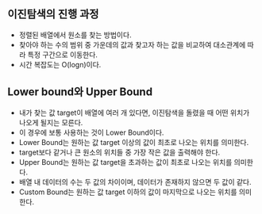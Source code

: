 ## 이진탐색의 진행 과정
- 정렬된 배열에서 원소를 찾는 방법이다.
- 찾아야 하는 수의 범위 중 가운데의 값과 찾고자 하는 값을 비교하여 대소관계에 따라 특정 구간으로 이동한다.
- 시간 복잡도는 O(logn)이다.

## Lower bound와 Upper Bound
- 내가 찾는 값 target이 배열에 여러 개 있다면, 이진탐색을 돌렸을 때 어떤 위치가 나오게 될지는 모른다.
- 이 경우에 보통 사용하는 것이 Lower Bound이다.
- Lower Bound는 원하는 값 target 이상의 값이 최초로 나오는 위치를 의미한다.
- target보다 같거나 큰 원소의 위치들 중 가장 작은 값을 출력해야 한다.
- Upper Bound는 원하는 값 target을 초과하는 값이 최초로 나오는 위치를 의미한다.
- 배열 내 데이터의 수는 두 값의 차이이며, 데이터가 존재하지 않으면 두 값이 같다.
- Custom Bound는 원하는 값 target 이하의 값이 마지막으로 나오는 위치를 의미한다.